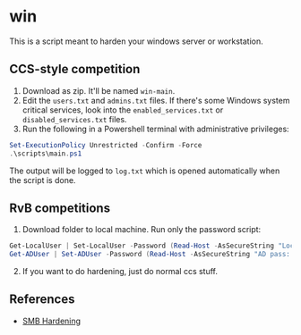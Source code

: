 # win
This is a script meant to harden your windows server or workstation.

## CCS-style competition 
  1. Download as zip. It'll be named ```win-main```.
  2. Edit the `users.txt` and `admins.txt` files. If there's some Windows system critical services, look into the `enabled_services.txt` or `disabled_services.txt` files.
  3. Run the following in a Powershell terminal with administrative privileges:
  ```powershell
  Set-ExecutionPolicy Unrestricted -Confirm -Force
  .\scripts\main.ps1
  ```
  The output will be logged to `log.txt` which is opened automatically when the script is done. 

## RvB competitions
1. Download folder to local machine. Run only the password script:
```powershell
Get-LocalUser | Set-LocalUser -Password (Read-Host -AsSecureString "Local Pass: ")
Get-ADUser | Set-ADUser -Password (Read-Host -AsSecureString "AD pass: ")
```
2. If you want to do hardening, just do normal ccs stuff.

## References
- [SMB Hardening](https://github.com/ojas623/CYEE-scripts/blob/main/Windows%2010/application%20security/smbConfig.ps1)
